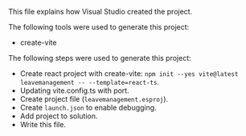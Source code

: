 This file explains how Visual Studio created the project.

The following tools were used to generate this project:
- create-vite

The following steps were used to generate this project:
- Create react project with create-vite: `npm init --yes vite@latest leavemanagement -- --template=react-ts`.
- Updating vite.config.ts with port.
- Create project file (`leavemanagement.esproj`).
- Create `launch.json` to enable debugging.
- Add project to solution.
- Write this file.
